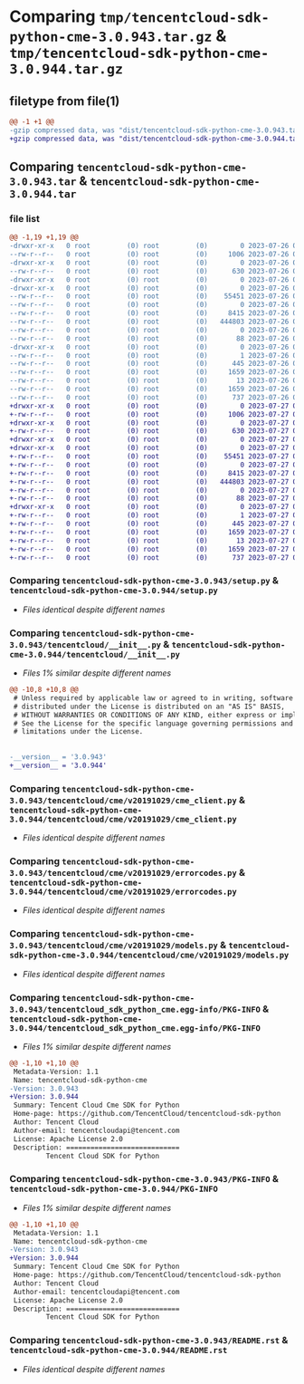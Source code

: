 # Comparing `tmp/tencentcloud-sdk-python-cme-3.0.943.tar.gz` & `tmp/tencentcloud-sdk-python-cme-3.0.944.tar.gz`

## filetype from file(1)

```diff
@@ -1 +1 @@
-gzip compressed data, was "dist/tencentcloud-sdk-python-cme-3.0.943.tar", last modified: Wed Jul 26 00:34:27 2023, max compression
+gzip compressed data, was "dist/tencentcloud-sdk-python-cme-3.0.944.tar", last modified: Thu Jul 27 02:12:30 2023, max compression
```

## Comparing `tencentcloud-sdk-python-cme-3.0.943.tar` & `tencentcloud-sdk-python-cme-3.0.944.tar`

### file list

```diff
@@ -1,19 +1,19 @@
-drwxr-xr-x   0 root         (0) root         (0)        0 2023-07-26 00:34:27.000000 tencentcloud-sdk-python-cme-3.0.943/
--rw-r--r--   0 root         (0) root         (0)     1006 2023-07-26 00:34:27.000000 tencentcloud-sdk-python-cme-3.0.943/setup.py
-drwxr-xr-x   0 root         (0) root         (0)        0 2023-07-26 00:34:27.000000 tencentcloud-sdk-python-cme-3.0.943/tencentcloud/
--rw-r--r--   0 root         (0) root         (0)      630 2023-07-26 00:34:27.000000 tencentcloud-sdk-python-cme-3.0.943/tencentcloud/__init__.py
-drwxr-xr-x   0 root         (0) root         (0)        0 2023-07-26 00:34:27.000000 tencentcloud-sdk-python-cme-3.0.943/tencentcloud/cme/
-drwxr-xr-x   0 root         (0) root         (0)        0 2023-07-26 00:34:27.000000 tencentcloud-sdk-python-cme-3.0.943/tencentcloud/cme/v20191029/
--rw-r--r--   0 root         (0) root         (0)    55451 2023-07-26 00:34:27.000000 tencentcloud-sdk-python-cme-3.0.943/tencentcloud/cme/v20191029/cme_client.py
--rw-r--r--   0 root         (0) root         (0)        0 2023-07-26 00:34:27.000000 tencentcloud-sdk-python-cme-3.0.943/tencentcloud/cme/v20191029/__init__.py
--rw-r--r--   0 root         (0) root         (0)     8415 2023-07-26 00:34:27.000000 tencentcloud-sdk-python-cme-3.0.943/tencentcloud/cme/v20191029/errorcodes.py
--rw-r--r--   0 root         (0) root         (0)   444803 2023-07-26 00:34:27.000000 tencentcloud-sdk-python-cme-3.0.943/tencentcloud/cme/v20191029/models.py
--rw-r--r--   0 root         (0) root         (0)        0 2023-07-26 00:34:27.000000 tencentcloud-sdk-python-cme-3.0.943/tencentcloud/cme/__init__.py
--rw-r--r--   0 root         (0) root         (0)       88 2023-07-26 00:34:27.000000 tencentcloud-sdk-python-cme-3.0.943/setup.cfg
-drwxr-xr-x   0 root         (0) root         (0)        0 2023-07-26 00:34:27.000000 tencentcloud-sdk-python-cme-3.0.943/tencentcloud_sdk_python_cme.egg-info/
--rw-r--r--   0 root         (0) root         (0)        1 2023-07-26 00:34:27.000000 tencentcloud-sdk-python-cme-3.0.943/tencentcloud_sdk_python_cme.egg-info/dependency_links.txt
--rw-r--r--   0 root         (0) root         (0)      445 2023-07-26 00:34:27.000000 tencentcloud-sdk-python-cme-3.0.943/tencentcloud_sdk_python_cme.egg-info/SOURCES.txt
--rw-r--r--   0 root         (0) root         (0)     1659 2023-07-26 00:34:27.000000 tencentcloud-sdk-python-cme-3.0.943/tencentcloud_sdk_python_cme.egg-info/PKG-INFO
--rw-r--r--   0 root         (0) root         (0)       13 2023-07-26 00:34:27.000000 tencentcloud-sdk-python-cme-3.0.943/tencentcloud_sdk_python_cme.egg-info/top_level.txt
--rw-r--r--   0 root         (0) root         (0)     1659 2023-07-26 00:34:27.000000 tencentcloud-sdk-python-cme-3.0.943/PKG-INFO
--rw-r--r--   0 root         (0) root         (0)      737 2023-07-26 00:34:27.000000 tencentcloud-sdk-python-cme-3.0.943/README.rst
+drwxr-xr-x   0 root         (0) root         (0)        0 2023-07-27 02:12:30.000000 tencentcloud-sdk-python-cme-3.0.944/
+-rw-r--r--   0 root         (0) root         (0)     1006 2023-07-27 02:12:30.000000 tencentcloud-sdk-python-cme-3.0.944/setup.py
+drwxr-xr-x   0 root         (0) root         (0)        0 2023-07-27 02:12:30.000000 tencentcloud-sdk-python-cme-3.0.944/tencentcloud/
+-rw-r--r--   0 root         (0) root         (0)      630 2023-07-27 02:12:30.000000 tencentcloud-sdk-python-cme-3.0.944/tencentcloud/__init__.py
+drwxr-xr-x   0 root         (0) root         (0)        0 2023-07-27 02:12:30.000000 tencentcloud-sdk-python-cme-3.0.944/tencentcloud/cme/
+drwxr-xr-x   0 root         (0) root         (0)        0 2023-07-27 02:12:30.000000 tencentcloud-sdk-python-cme-3.0.944/tencentcloud/cme/v20191029/
+-rw-r--r--   0 root         (0) root         (0)    55451 2023-07-27 02:12:30.000000 tencentcloud-sdk-python-cme-3.0.944/tencentcloud/cme/v20191029/cme_client.py
+-rw-r--r--   0 root         (0) root         (0)        0 2023-07-27 02:12:30.000000 tencentcloud-sdk-python-cme-3.0.944/tencentcloud/cme/v20191029/__init__.py
+-rw-r--r--   0 root         (0) root         (0)     8415 2023-07-27 02:12:30.000000 tencentcloud-sdk-python-cme-3.0.944/tencentcloud/cme/v20191029/errorcodes.py
+-rw-r--r--   0 root         (0) root         (0)   444803 2023-07-27 02:12:30.000000 tencentcloud-sdk-python-cme-3.0.944/tencentcloud/cme/v20191029/models.py
+-rw-r--r--   0 root         (0) root         (0)        0 2023-07-27 02:12:30.000000 tencentcloud-sdk-python-cme-3.0.944/tencentcloud/cme/__init__.py
+-rw-r--r--   0 root         (0) root         (0)       88 2023-07-27 02:12:30.000000 tencentcloud-sdk-python-cme-3.0.944/setup.cfg
+drwxr-xr-x   0 root         (0) root         (0)        0 2023-07-27 02:12:30.000000 tencentcloud-sdk-python-cme-3.0.944/tencentcloud_sdk_python_cme.egg-info/
+-rw-r--r--   0 root         (0) root         (0)        1 2023-07-27 02:12:30.000000 tencentcloud-sdk-python-cme-3.0.944/tencentcloud_sdk_python_cme.egg-info/dependency_links.txt
+-rw-r--r--   0 root         (0) root         (0)      445 2023-07-27 02:12:30.000000 tencentcloud-sdk-python-cme-3.0.944/tencentcloud_sdk_python_cme.egg-info/SOURCES.txt
+-rw-r--r--   0 root         (0) root         (0)     1659 2023-07-27 02:12:30.000000 tencentcloud-sdk-python-cme-3.0.944/tencentcloud_sdk_python_cme.egg-info/PKG-INFO
+-rw-r--r--   0 root         (0) root         (0)       13 2023-07-27 02:12:30.000000 tencentcloud-sdk-python-cme-3.0.944/tencentcloud_sdk_python_cme.egg-info/top_level.txt
+-rw-r--r--   0 root         (0) root         (0)     1659 2023-07-27 02:12:30.000000 tencentcloud-sdk-python-cme-3.0.944/PKG-INFO
+-rw-r--r--   0 root         (0) root         (0)      737 2023-07-27 02:12:30.000000 tencentcloud-sdk-python-cme-3.0.944/README.rst
```

### Comparing `tencentcloud-sdk-python-cme-3.0.943/setup.py` & `tencentcloud-sdk-python-cme-3.0.944/setup.py`

 * *Files identical despite different names*

### Comparing `tencentcloud-sdk-python-cme-3.0.943/tencentcloud/__init__.py` & `tencentcloud-sdk-python-cme-3.0.944/tencentcloud/__init__.py`

 * *Files 1% similar despite different names*

```diff
@@ -10,8 +10,8 @@
 # Unless required by applicable law or agreed to in writing, software
 # distributed under the License is distributed on an "AS IS" BASIS,
 # WITHOUT WARRANTIES OR CONDITIONS OF ANY KIND, either express or implied.
 # See the License for the specific language governing permissions and
 # limitations under the License.
 
 
-__version__ = '3.0.943'
+__version__ = '3.0.944'
```

### Comparing `tencentcloud-sdk-python-cme-3.0.943/tencentcloud/cme/v20191029/cme_client.py` & `tencentcloud-sdk-python-cme-3.0.944/tencentcloud/cme/v20191029/cme_client.py`

 * *Files identical despite different names*

### Comparing `tencentcloud-sdk-python-cme-3.0.943/tencentcloud/cme/v20191029/errorcodes.py` & `tencentcloud-sdk-python-cme-3.0.944/tencentcloud/cme/v20191029/errorcodes.py`

 * *Files identical despite different names*

### Comparing `tencentcloud-sdk-python-cme-3.0.943/tencentcloud/cme/v20191029/models.py` & `tencentcloud-sdk-python-cme-3.0.944/tencentcloud/cme/v20191029/models.py`

 * *Files identical despite different names*

### Comparing `tencentcloud-sdk-python-cme-3.0.943/tencentcloud_sdk_python_cme.egg-info/PKG-INFO` & `tencentcloud-sdk-python-cme-3.0.944/tencentcloud_sdk_python_cme.egg-info/PKG-INFO`

 * *Files 1% similar despite different names*

```diff
@@ -1,10 +1,10 @@
 Metadata-Version: 1.1
 Name: tencentcloud-sdk-python-cme
-Version: 3.0.943
+Version: 3.0.944
 Summary: Tencent Cloud Cme SDK for Python
 Home-page: https://github.com/TencentCloud/tencentcloud-sdk-python
 Author: Tencent Cloud
 Author-email: tencentcloudapi@tencent.com
 License: Apache License 2.0
 Description: ============================
         Tencent Cloud SDK for Python
```

### Comparing `tencentcloud-sdk-python-cme-3.0.943/PKG-INFO` & `tencentcloud-sdk-python-cme-3.0.944/PKG-INFO`

 * *Files 1% similar despite different names*

```diff
@@ -1,10 +1,10 @@
 Metadata-Version: 1.1
 Name: tencentcloud-sdk-python-cme
-Version: 3.0.943
+Version: 3.0.944
 Summary: Tencent Cloud Cme SDK for Python
 Home-page: https://github.com/TencentCloud/tencentcloud-sdk-python
 Author: Tencent Cloud
 Author-email: tencentcloudapi@tencent.com
 License: Apache License 2.0
 Description: ============================
         Tencent Cloud SDK for Python
```

### Comparing `tencentcloud-sdk-python-cme-3.0.943/README.rst` & `tencentcloud-sdk-python-cme-3.0.944/README.rst`

 * *Files identical despite different names*

